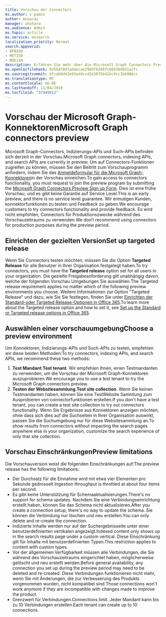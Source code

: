 ```yaml
---
title: Vorschau der Connectors
ms.author: v-pamcn
author: monaray
manager: shohara
ms.audience: Admin
ms.topic: article
ms.service: mssearch
localization_priority: Normal
search.appverid:
- BFB160
- MET150
- MOE150
description: Erfahren Sie mehr über die Microsoft Graph Connectors Preview für Microsoft Search.
ms.openlocfilehash: 025b4f0d7ad4ecae2909f02687c66938d931a2fc
ms.sourcegitcommit: bfcab9d42e93addccd1e3875b41bc9cc1b6986cc
ms.translationtype: MT
ms.contentlocale: de-DE
ms.lasthandoff: 11/04/2019
ms.locfileid: "37949812"
---
```

# <a name="microsoft-graph-connectors-preview"></a><span data-ttu-id="d3883-103">Vorschau der Microsoft Graph-Konnektoren</span><span class="sxs-lookup"><span data-stu-id="d3883-103">Microsoft Graph connectors preview</span></span>

<span data-ttu-id="d3883-104">Microsoft Graph-Connectors, Indizierungs-APIs und Such-APIs befinden sich derzeit in der Vorschau.</span><span class="sxs-lookup"><span data-stu-id="d3883-104">Microsoft Graph connectors, indexing APIs, and search APIs are currently in preview.</span></span> <span data-ttu-id="d3883-105">Um auf Connectors-Funktionen zugreifen zu können, müssen Sie den Beitritt zum Vorschauprogramm anfordern, indem Sie das <a href="https://forms.office.com/Pages/ResponsePage.aspx?id=v4j5cvGGr0GRqy180BHbRxWYgu82J_RFnMMATAS6_chUNVYwNU1CMDNZUDBSSDZKWVo2RDJDRjRLQi4u" target="_blank">Anmeldeformular für die Microsoft Graph-Konnektoren</a>in der Vorschau einreichen.</span><span class="sxs-lookup"><span data-stu-id="d3883-105">To gain access to connectors functionality, you must request to join the preview program by submitting the <a href="https://forms.office.com/Pages/ResponsePage.aspx?id=v4j5cvGGr0GRqy180BHbRxWYgu82J_RFnMMATAS6_chUNVYwNU1CMDNZUDBSSDZKWVo2RDJDRjRLQi4u" target="_blank">Microsoft Graph Connectors Preview Sign up Form</a>.</span></span> <span data-ttu-id="d3883-106">Dies ist eine frühe Vorschau, und es gibt keine Garantie auf Service Level.</span><span class="sxs-lookup"><span data-stu-id="d3883-106">This is an early preview, and there is no service level guarantee.</span></span> <span data-ttu-id="d3883-107">Wir ermutigen Kunden, konnektorfunktionen zu testen und Feedback zu geben.</span><span class="sxs-lookup"><span data-stu-id="d3883-107">We encourage customers to try connectors functionality and provide feedback.</span></span> <span data-ttu-id="d3883-108">Es wird nicht empfohlen, Connectors für Produktionszwecke während des Vorschauzeitraums zu verwenden.</span><span class="sxs-lookup"><span data-stu-id="d3883-108">We don’t recommend using connectors for production purposes during the preview period.</span></span>

## <a name="set-up-targeted-release"></a><span data-ttu-id="d3883-109">Einrichten der gezielten Version</span><span class="sxs-lookup"><span data-stu-id="d3883-109">Set up targeted release</span></span>
<span data-ttu-id="d3883-110">Wenn Sie Connectors testen möchten, müssen Sie die Option **Targeted Release** für alle Benutzer in Ihrer Organisation festgelegt haben.</span><span class="sxs-lookup"><span data-stu-id="d3883-110">To try connectors, you must have the **Targeted release** option set for all users in your organization.</span></span> <span data-ttu-id="d3883-111">Die gezielte Freigabeanforderung gilt unabhängig davon, welche der folgenden Vorschau Umgebungen Sie auswählen.</span><span class="sxs-lookup"><span data-stu-id="d3883-111">The Targeted release requirement applies no matter which of the following preview environments you choose.</span></span>
<span data-ttu-id="d3883-112">Weitere Informationen zur Option "Targeted Release" und dazu, wie Sie Sie festlegen, finden Sie unter <a href="https://docs.microsoft.com/office365/admin/manage/release-options-in-office-365?view=o365-worldwide" target="_blank">Einrichten der Standard-oder Targeted Release-Optionen in Office 365</a>.</span><span class="sxs-lookup"><span data-stu-id="d3883-112">To learn more about the Targeted release option and how to set it, see <a href="https://docs.microsoft.com/office365/admin/manage/release-options-in-office-365?view=o365-worldwide" target="_blank">Set up the Standard or Targeted release options in Office 365</a>.</span></span>

## <a name="choose-a-preview-environment"></a><span data-ttu-id="d3883-113">Auswählen einer vorschauumgebung</span><span class="sxs-lookup"><span data-stu-id="d3883-113">Choose a preview environment</span></span> 
<span data-ttu-id="d3883-114">Um Konnektoren, Indizierungs-APIs und Such-APIs zu testen, empfehlen wir diese beiden Methoden:</span><span class="sxs-lookup"><span data-stu-id="d3883-114">To try connectors, indexing APIs, and search APIs, we recommend these two methods:</span></span>
1. <span data-ttu-id="d3883-115">**Test Mandant**.</span><span class="sxs-lookup"><span data-stu-id="d3883-115">**Test tenant**.</span></span>  <span data-ttu-id="d3883-116">Wir empfehlen Ihnen, einen Testmandanten zu verwenden, um die Vorschau der Microsoft Graph-Konnektoren auszuprobieren.</span><span class="sxs-lookup"><span data-stu-id="d3883-116">We encourage you to use a test tenant to try the Microsoft Graph connectors preview.</span></span>
2. <span data-ttu-id="d3883-117">**Testen der Websitesammlung**.</span><span class="sxs-lookup"><span data-stu-id="d3883-117">**Test site collection**.</span></span> <span data-ttu-id="d3883-118">Wenn Sie keinen Testmandanten haben, können Sie eine TestWebsite Sammlung zum Ausprobieren von connectorfunktionen erstellen.</span><span class="sxs-lookup"><span data-stu-id="d3883-118">If you don't have a test tenant, you can create a test site collection to try out connectors functionality.</span></span> <span data-ttu-id="d3883-119">Wenn Sie Ergebnisse aus Konnektoren anzeigen möchten, ohne dass sich dies auf die Suchseiten in Ihrer Organisation auswirkt, passen Sie die Suchumgebung nur für diese Websitesammlung an.</span><span class="sxs-lookup"><span data-stu-id="d3883-119">To show results from connectors without impacting the search pages anywhere else in your organization, customize the search experience of only that site collection.</span></span>

## <a name="preview-limitations"></a><span data-ttu-id="d3883-120">Vorschau Einschränkungen</span><span class="sxs-lookup"><span data-stu-id="d3883-120">Preview limitations</span></span>
<span data-ttu-id="d3883-121">Die Vorschauversion weist die folgenden Einschränkungen auf:</span><span class="sxs-lookup"><span data-stu-id="d3883-121">The preview release has the following limitations:</span></span>
* <span data-ttu-id="d3883-122">Der Durchsatz für die Einnahme wird mit etwa vier Elementen pro Sekunde gedrosselt.</span><span class="sxs-lookup"><span data-stu-id="d3883-122">Ingestion throughput is throttled at about four items per second.</span></span>
* <span data-ttu-id="d3883-123">Es gibt keine Unterstützung für Schemaaktualisierungen.</span><span class="sxs-lookup"><span data-stu-id="d3883-123">There's no support for schema updates.</span></span> <span data-ttu-id="d3883-124">Nachdem Sie eine Verbindungseinrichtung erstellt haben, können Sie das Schema nicht aktualisieren.</span><span class="sxs-lookup"><span data-stu-id="d3883-124">After you create a connection setup, there's no way to update the schema.</span></span> <span data-ttu-id="d3883-125">Sie können die Verbindung nur löschen und neu erstellen.</span><span class="sxs-lookup"><span data-stu-id="d3883-125">You can only delete and re-create the connection.</span></span>
* <span data-ttu-id="d3883-126">Indizierte Inhalte werden nur auf der Suchergebnisseite unter einer benutzerdefinierten vertikalen angezeigt.</span><span class="sxs-lookup"><span data-stu-id="d3883-126">Indexed content only shows up in the search results page under a custom vertical.</span></span> <span data-ttu-id="d3883-127">Diese Einschränkung gilt für Inhalte mit benutzerdefinierten Typen.</span><span class="sxs-lookup"><span data-stu-id="d3883-127">This restriction applies to content with custom types.</span></span>
* <span data-ttu-id="d3883-128">Vor der allgemeinen Verfügbarkeit müssen alle Verbindungen, die Sie während des Vorschauzeitraums eingerichtet haben, möglicherweise gelöscht und neu erstellt werden.</span><span class="sxs-lookup"><span data-stu-id="d3883-128">Before general availability, any connection you set up during the preview period may need to be deleted and re-created.</span></span> <span data-ttu-id="d3883-129">Diese Verbindungen funktionieren nicht mehr, wenn Sie mit Änderungen, die zur Verbesserung des Produkts vorgenommen wurden, nicht kompatibel sind.</span><span class="sxs-lookup"><span data-stu-id="d3883-129">Those connections won't work anymore if they are incompatible with changes made to improve the product.</span></span>
* <span data-ttu-id="d3883-130">Grenzwert für Verbindungen.</span><span class="sxs-lookup"><span data-stu-id="d3883-130">Connections limit.</span></span> <span data-ttu-id="d3883-131">Jeder Mandant kann bis zu 10 Verbindungen erstellen.</span><span class="sxs-lookup"><span data-stu-id="d3883-131">Each tenant can create up to 10 connections.</span></span>
